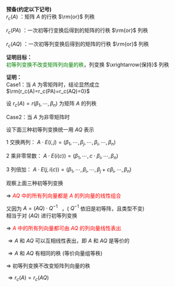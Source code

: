 **预备(约定以下记号)**  
$r_c(A)$ ：矩阵 $A$ 的行秩 $\rm{or}$ 列秩  
  
$r_c(PA)$ ：一次初等行变换后得到的矩阵的行秩 $\rm{or}$ 列秩  
  
$r_c(AQ)$ ：一次初等列变换后得到的矩阵的行秩 $\rm{or}$ 列秩  
  
**证明目标：**  
<font color=green>初等列变换不改变矩阵列向量的秩</font>，列变换 $\xrightarrow{保持}$ 列秩  
  
**证明：**  
Case1：当 $A$ 为零矩阵时，结论显然成立  
$\rm{r_c(A)=r_c(PA)=r_c(AQ)=0}$  
  
设 $r_c(A)=r(\beta_1,\cdots,\beta_n)$ 为矩阵 $A$ 的列秩  
  
Case2：当 $A$ 为非零矩阵时  
  
设下面三种初等列变换统一用 $AQ$ 表示  
  
1 交换两列： $A\cdot E(i,j)  
=(\beta_1,\cdots,\beta_j,\cdots,\beta_i,  
\cdots,\beta_n)$  
  
2 乘非零常数： $A\cdot E(i(c))  
=(\beta_1,\cdots,c\cdot\beta_i,\cdots,\beta_n)$  
  
3 列倍加： $A\cdot E(j,i(c))  
=(\beta_1,\cdots,\beta_i,\cdots,  
\beta_j+c\beta_i,\cdots,\beta_n)$  
  
观察上面三种初等列变换  
  
$\Rightarrow$ <font color=red> $AQ$ 中的所有列向量都是 $A$ 的列向量的线性组合</font>  
  
又因为 $A=(AQ)\cdot Q^{-1}\enspace$ ，( $Q^{-1}$ 依旧是初等阵，且类型不变)  
相当于对 $(AQ)$ 进行初等列变换  
  
$\Rightarrow$ <font color=red> $A$ 中的所有列向量都可由 $AQ$ 的列向量线性表出</font>  
  
$\Rightarrow A$ 和 $AQ$ 可以互相线性表出，即 $A$ 和 $AQ$ 是等价的  
  
$\Rightarrow A$ 和 $AQ$ 有相同的秩 (等价向量组等秩)  
  
$\Rightarrow$  初等列变换不改变矩阵列向量的秩  
  
$\Rightarrow r_c(A)=r_c(AQ)$  
